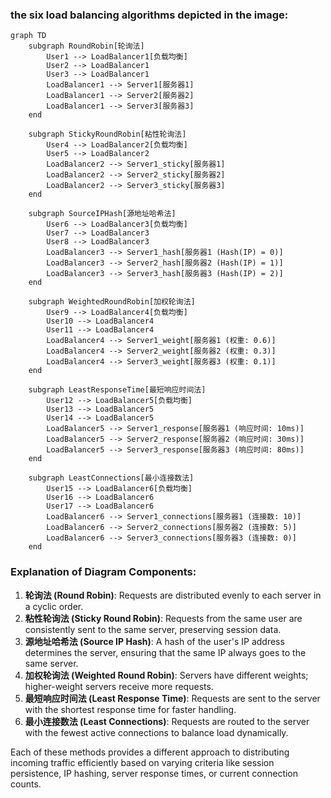 ### the six load balancing algorithms depicted in the image:

```mermaid
graph TD
    subgraph RoundRobin[轮询法]
        User1 --> LoadBalancer1[负载均衡]
        User2 --> LoadBalancer1
        User3 --> LoadBalancer1
        LoadBalancer1 --> Server1[服务器1]
        LoadBalancer1 --> Server2[服务器2]
        LoadBalancer1 --> Server3[服务器3]
    end

    subgraph StickyRoundRobin[粘性轮询法]
        User4 --> LoadBalancer2[负载均衡]
        User5 --> LoadBalancer2
        LoadBalancer2 --> Server1_sticky[服务器1]
        LoadBalancer2 --> Server2_sticky[服务器2]
        LoadBalancer2 --> Server3_sticky[服务器3]
    end

    subgraph SourceIPHash[源地址哈希法]
        User6 --> LoadBalancer3[负载均衡]
        User7 --> LoadBalancer3
        User8 --> LoadBalancer3
        LoadBalancer3 --> Server1_hash[服务器1 (Hash(IP) = 0)]
        LoadBalancer3 --> Server2_hash[服务器2 (Hash(IP) = 1)]
        LoadBalancer3 --> Server3_hash[服务器3 (Hash(IP) = 2)]
    end

    subgraph WeightedRoundRobin[加权轮询法]
        User9 --> LoadBalancer4[负载均衡]
        User10 --> LoadBalancer4
        User11 --> LoadBalancer4
        LoadBalancer4 --> Server1_weight[服务器1 (权重: 0.6)]
        LoadBalancer4 --> Server2_weight[服务器2 (权重: 0.3)]
        LoadBalancer4 --> Server3_weight[服务器3 (权重: 0.1)]
    end

    subgraph LeastResponseTime[最短响应时间法]
        User12 --> LoadBalancer5[负载均衡]
        User13 --> LoadBalancer5
        User14 --> LoadBalancer5
        LoadBalancer5 --> Server1_response[服务器1 (响应时间: 10ms)]
        LoadBalancer5 --> Server2_response[服务器2 (响应时间: 30ms)]
        LoadBalancer5 --> Server3_response[服务器3 (响应时间: 80ms)]
    end

    subgraph LeastConnections[最小连接数法]
        User15 --> LoadBalancer6[负载均衡]
        User16 --> LoadBalancer6
        User17 --> LoadBalancer6
        LoadBalancer6 --> Server1_connections[服务器1 (连接数: 10)]
        LoadBalancer6 --> Server2_connections[服务器2 (连接数: 5)]
        LoadBalancer6 --> Server3_connections[服务器3 (连接数: 0)]
    end
```

### Explanation of Diagram Components:

1. **轮询法 (Round Robin)**: Requests are distributed evenly to each server in a cyclic order.
2. **粘性轮询法 (Sticky Round Robin)**: Requests from the same user are consistently sent to the same server, preserving session data.
3. **源地址哈希法 (Source IP Hash)**: A hash of the user's IP address determines the server, ensuring that the same IP always goes to the same server.
4. **加权轮询法 (Weighted Round Robin)**: Servers have different weights; higher-weight servers receive more requests.
5. **最短响应时间法 (Least Response Time)**: Requests are sent to the server with the shortest response time for faster handling.
6. **最小连接数法 (Least Connections)**: Requests are routed to the server with the fewest active connections to balance load dynamically.

Each of these methods provides a different approach to distributing incoming traffic efficiently based on varying criteria like session persistence, IP hashing, server response times, or current connection counts.
